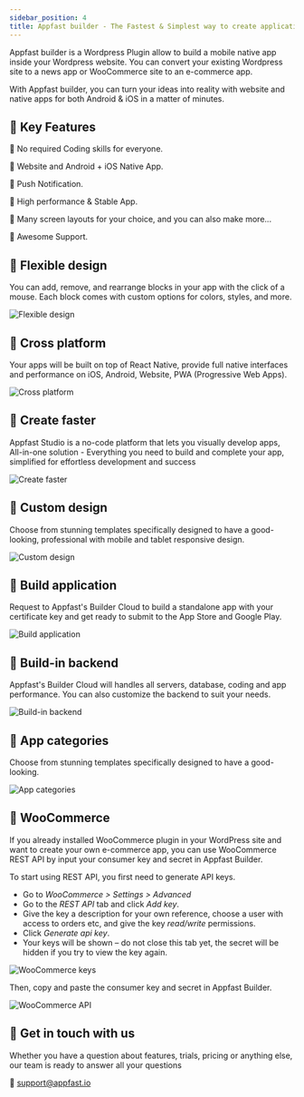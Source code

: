 ```yaml
---
sidebar_position: 4
title: Appfast builder - The Fastest & Simplest way to create applications
---
```


Appfast builder is a Wordpress Plugin allow to build a mobile native app inside your Wordpress website. You can convert your existing Wordpress site to a news app or WooCommerce site to an e-commerce app.

With Appfast builder, you can turn your ideas into reality with website and native apps for both Android & iOS in a matter of minutes.

## 🎉️ Key Features

🚀️ No required Coding skills for everyone.

🚀️ Website and Android + iOS Native App.

🚀️ Push Notification.

🚀️ High performance & Stable App.

🚀️ Many screen layouts for your choice, and you can also make more...

🚀️ Awesome Support.

## 🎉️ Flexible design

You can add, remove, and rearrange blocks in your app with the click of a mouse. Each block comes with custom options for colors, styles, and more.

![Flexible design](https://www.appfast.io/_next/image?url=https%3A%2F%2Fs01.appfast.me%2Fhome%2Fdashboard-ui.png&w=1920&q=75)

## 🎉️ Cross platform

Your apps will be built on top of React Native, provide full native interfaces and performance on iOS, Android, Website, PWA (Progressive Web Apps).

![Cross platform](https://s01.appfast.me/home/cross-platform.svg)

## 🎉️ Create faster

Appfast Studio is a no-code platform that lets you visually develop apps, All-in-one solution - Everything you need to build and complete your app, simplified for effortless development and success

![Create faster](https://www.appfast.io/_next/image?url=https%3A%2F%2Fs01.appfast.me%2Fhome%2Fhero-banner.png&w=3840&q=75)

## 🎉️ Custom design

Choose from stunning templates specifically designed to have a good-looking, professional with mobile and tablet responsive design.

![Custom design](https://s01.appfast.me/home/3-step.svg)

## 🎉️ Build application

Request to Appfast's Builder Cloud to build a standalone app with your certificate key and get ready to submit to the App Store and Google Play.

![Build application](https://www.appfast.io/_next/image?url=https%3A%2F%2Fs01.appfast.me%2Fhome%2Ffeature-02.png&w=1920&q=75)

## 🎉️ Build-in backend

Appfast's Builder Cloud will handles all servers, database, coding and app performance. You can also customize the backend to suit your needs.

![Build-in backend](https://www.appfast.io/_next/image?url=https%3A%2F%2Fs01.appfast.me%2Fhome%2Ffeature-03.png&w=1920&q=75)

## 🎉️ App categories

Choose from stunning templates specifically designed to have a good-looking.

![App categories](https://s01.appfast.me/home/grow-with-appfast-03.svg)

## 🎉️ WooCommerce

If you already installed WooCommerce plugin in your WordPress site and want to create your own e-commerce app, you can use WooCommerce REST API by input your consumer key and secret in Appfast Builder.

To start using REST API, you first need to generate API keys.

* Go to *WooCommerce > Settings > Advanced*
* Go to the *REST API* tab and click *Add key*.
* Give the key a description for your own reference, choose a user with access to orders etc, and give the key *read/write* permissions.
* Click *Generate api key*.
* Your keys will be shown – do not close this tab yet, the secret will be hidden if you try to view the key again.

![WooCommerce keys](../static/img/wc_keys.png)

Then, copy and paste the consumer key and secret in Appfast Builder.

![WooCommerce API](../static/img/wc_api.png)

## 🎉️ Get in touch with us

Whether you have a question about features, trials, pricing or anything else, our team is ready to answer all your questions

👀️ [support@appfast.io](support@appfast.io)
